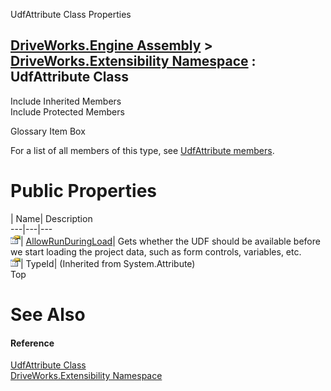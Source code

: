 UdfAttribute Class Properties   
  
[DriveWorks.Engine Assembly](topic2156.md) > [DriveWorks.Extensibility Namespace](topic7150.md) : UdfAttribute Class  
---  
  
Include Inherited Members    
Include Protected Members    


Glossary Item Box

For a list of all members of this type, see [UdfAttribute members](topic7257.md).

# Public Properties

| Name| Description  
---|---|---  
![Public Property](dotnetimages/publicProperty.gif)| [AllowRunDuringLoad](topic7265.md)| Gets whether the UDF should be available before we start loading the project data, such as form controls, variables, etc.   
![Public Property](dotnetimages/publicProperty.gif)| TypeId|  (Inherited from System.Attribute)  
Top

# See Also

#### Reference

[UdfAttribute Class](topic7256.md)   
[DriveWorks.Extensibility Namespace](topic7150.md)


